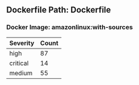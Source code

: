 ## Dockerfile Path: Dockerfile

### Docker Image: amazonlinux:with-sources
| Severity | Count |
|----------|-------|
| high | 87 |
| critical | 14 |
| medium | 55 |
